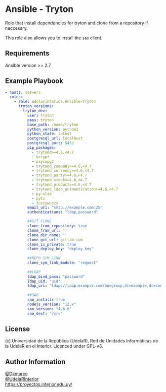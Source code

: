 Ansible - Tryton
=========

Role that install dependencies for tryton and clone from a repository if neccesary.

This role also allows you to install the `sao` client.

Requirements
------------

Ansible version >= 2.7

Example Playbook
------------

```yaml
- hosts: servers
  roles:
    - role: udelarinterior.Ansible-Tryton
      tryton_versions:
        tryton_dev:
          user: tryton
          pass: tryton 
          base_path: /home/tryton
          python_version: python3
          python_state: latest
          postgresql_url: localhost
          postgresql_port: 5432
          pip_packages: 
            - trytond>=4.6,<4.7
            - bcrypt
            - psycopg2
            - trytond_company>=4.6,<4.7
            - trytond_currency>=4.6,<4.7
            - trytond_party>=4.6,<4.7
            - trytond_stock>=4.6,<4.7
            - trytond_product>=4.6,<4.7
            - trytond_ldap_authentication>=4.6,<4.7
            - py-xlsx
            - pytz
            - fuzzywuzzy    
          email_uri: "smtp://example.com:25"
          authentications: "ldap,password"

          ##GIT CLONE
          clone_from_repository: true
          clone_from_url: ''
          clone_dir_name: ''
          clone_git_url: gitlab.com
          clone_is_private: true
          clone_deploy_key: "deploy_key"
          
          ##REPO SYM LINK
          clone_sym_link_module: "request"
          
          ##LDAP
          ldap_bind_pass: "password"
          ldap_uid: "uid"
          ldap_uri: "ldap://ldap.example.com/ou=group,dc=example,dc=com??subtree??bindname=cn=login,cn=example,ou=group,dc=example,dc=com"
          
          ##SAO
          sao_install: true
          nodejs_version: "12.x"
          sao_version: "4.6.0"
          sao_dest: "/srv"
```

License
-------

(c) Universidad de la República (UdelaR), Red de Unidades Informáticas de la UdelaR en el Interior. Licenced under GPL-v3.


Author Information
------------------

[@Dkmarce](https://github.com/Dkmarce)  
[@UdelaRInterior](https://github.com/UdelaRInterior)  
https://proyectos.interior.edu.uy/

